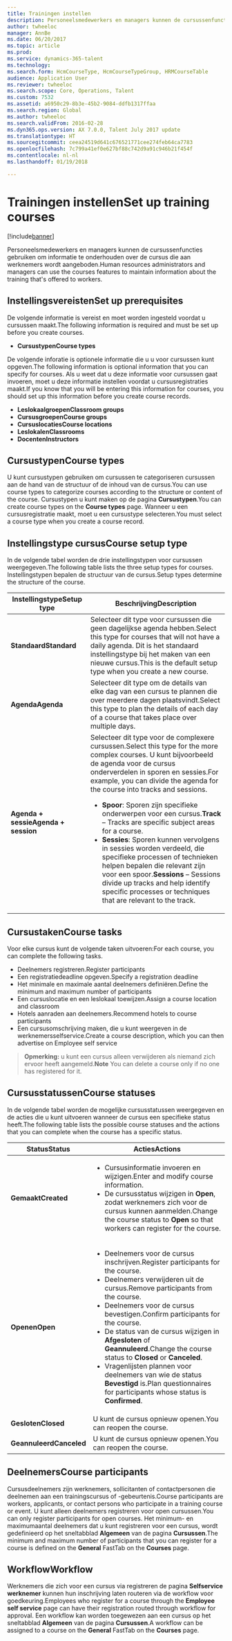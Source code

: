 ```yaml
---
title: Trainingen instellen
description: Personeelsmedewerkers en managers kunnen de cursussenfuncties gebruiken om informatie te onderhouden over de cursus die aan werknemers wordt aangeboden.
author: twheeloc
manager: AnnBe
ms.date: 06/20/2017
ms.topic: article
ms.prod: 
ms.service: dynamics-365-talent
ms.technology: 
ms.search.form: HcmCourseType, HcmCourseTypeGroup, HRMCourseTable
audience: Application User
ms.reviewer: twheeloc
ms.search.scope: Core, Operations, Talent
ms.custom: 7532
ms.assetid: a6950c29-8b3e-45b2-9084-ddfb1317ffaa
ms.search.region: Global
ms.author: twheeloc
ms.search.validFrom: 2016-02-28
ms.dyn365.ops.version: AX 7.0.0, Talent July 2017 update
ms.translationtype: HT
ms.sourcegitcommit: ceea24519d641c676521771cee274feb64ca7783
ms.openlocfilehash: 7c799a41ef0e627bf88c742d9a91c946b21f454f
ms.contentlocale: nl-nl
ms.lasthandoff: 01/19/2018

---
```


# <a name="set-up-training-courses"></a><span data-ttu-id="840f2-103">Trainingen instellen</span><span class="sxs-lookup"><span data-stu-id="840f2-103">Set up training courses</span></span>

[!include[banner](includes/banner.md)]


<span data-ttu-id="840f2-104">Personeelsmedewerkers en managers kunnen de cursussenfuncties gebruiken om informatie te onderhouden over de cursus die aan werknemers wordt aangeboden.</span><span class="sxs-lookup"><span data-stu-id="840f2-104">Human resources administrators and managers can use the courses features to maintain information about the training that's offered to workers.</span></span>

 <a name="set-up-prerequisites"></a><span data-ttu-id="840f2-105">Instellingsvereisten</span><span class="sxs-lookup"><span data-stu-id="840f2-105">Set up prerequisites</span></span>
---------------------

<span data-ttu-id="840f2-106">De volgende informatie is vereist en moet worden ingesteld voordat u cursussen maakt.</span><span class="sxs-lookup"><span data-stu-id="840f2-106">The following information is required and must be set up before you create courses.</span></span>
-   <span data-ttu-id="840f2-107">**Cursustypen**</span><span class="sxs-lookup"><span data-stu-id="840f2-107">**Course types**</span></span>

<span data-ttu-id="840f2-108">De volgende inforatie is optionele informatie die u u voor cursussen kunt opgeven.</span><span class="sxs-lookup"><span data-stu-id="840f2-108">The following information is optional information that you can specify for courses.</span></span> <span data-ttu-id="840f2-109">Als u weet dat u deze informatie voor cursussen gaat invoeren, moet u deze informatie instellen voordat u cursusregistraties maakt.</span><span class="sxs-lookup"><span data-stu-id="840f2-109">If you know that you will be entering this information for courses, you should set up this information before you create course records.</span></span>
-   <span data-ttu-id="840f2-110">**Leslokaalgroepen**</span><span class="sxs-lookup"><span data-stu-id="840f2-110">**Classroom groups**</span></span>
-   <span data-ttu-id="840f2-111">**Cursusgroepen**</span><span class="sxs-lookup"><span data-stu-id="840f2-111">**Course groups**</span></span>
-   <span data-ttu-id="840f2-112">**Cursuslocaties**</span><span class="sxs-lookup"><span data-stu-id="840f2-112">**Course locations**</span></span>
-   <span data-ttu-id="840f2-113">**Leslokalen**</span><span class="sxs-lookup"><span data-stu-id="840f2-113">**Classrooms**</span></span>
-   <span data-ttu-id="840f2-114">**Docenten**</span><span class="sxs-lookup"><span data-stu-id="840f2-114">**Instructors**</span></span>

## <a name="course-types"></a><span data-ttu-id="840f2-115">Cursustypen</span><span class="sxs-lookup"><span data-stu-id="840f2-115">Course types</span></span>
<span data-ttu-id="840f2-116">U kunt cursustypen gebruiken om cursussen te categoriseren cursussen aan de hand van de structuur of de inhoud van de cursus.</span><span class="sxs-lookup"><span data-stu-id="840f2-116">You can use course types to categorize courses according to the structure or content of the course.</span></span> <span data-ttu-id="840f2-117">Cursustypen u kunt maken op de pagina **Cursustypen**.</span><span class="sxs-lookup"><span data-stu-id="840f2-117">You can create course types on the **Course types** page.</span></span> <span data-ttu-id="840f2-118">Wanneer u een cursusregistratie maakt, moet u een cursustype selecteren.</span><span class="sxs-lookup"><span data-stu-id="840f2-118">You must select a course type when you create a course record.</span></span>

## <a name="course-setup-type"></a><span data-ttu-id="840f2-119">Instellingstype cursus</span><span class="sxs-lookup"><span data-stu-id="840f2-119">Course setup type</span></span>
<span data-ttu-id="840f2-120">In de volgende tabel worden de drie instellingstypen voor cursussen weergegeven.</span><span class="sxs-lookup"><span data-stu-id="840f2-120">The following table lists the three setup types for courses.</span></span> <span data-ttu-id="840f2-121">Instellingstypen bepalen de structuur van de cursus.</span><span class="sxs-lookup"><span data-stu-id="840f2-121">Setup types determine the structure of the course.</span></span>

<table>
<thead>
<tr class="header">
<th><span data-ttu-id="840f2-122">Instellingstype</span><span class="sxs-lookup"><span data-stu-id="840f2-122">Setup type</span></span></th>
<th><span data-ttu-id="840f2-123">Beschrijving</span><span class="sxs-lookup"><span data-stu-id="840f2-123">Description</span></span></th>
</tr>
</thead>
<tbody>
<tr class="odd">
<td><span data-ttu-id="840f2-124"><strong>Standaard</strong></span><span class="sxs-lookup"><span data-stu-id="840f2-124"><strong>Standard</strong></span></span></td>
<td><span data-ttu-id="840f2-125">Selecteer dit type voor cursussen die geen dagelijkse agenda hebben.</span><span class="sxs-lookup"><span data-stu-id="840f2-125">Select this type for courses that will not have a daily agenda.</span></span> <span data-ttu-id="840f2-126">Dit is het standaard instellingstype bij het maken van een nieuwe cursus.</span><span class="sxs-lookup"><span data-stu-id="840f2-126">This is the default setup type when you create a new course.</span></span></td>
</tr>
<tr class="even">
<td><span data-ttu-id="840f2-127"><strong>Agenda</strong></span><span class="sxs-lookup"><span data-stu-id="840f2-127"><strong>Agenda</strong></span></span></td>
<td><span data-ttu-id="840f2-128">Selecteer dit type om de details van elke dag van een cursus te plannen die over meerdere dagen plaatsvindt.</span><span class="sxs-lookup"><span data-stu-id="840f2-128">Select this type to plan the details of each day of a course that takes place over multiple days.</span></span></td>
</tr>
<tr class="odd">
<td><span data-ttu-id="840f2-129"><strong>Agenda + sessie</strong></span><span class="sxs-lookup"><span data-stu-id="840f2-129"><strong>Agenda + session</strong></span></span></td>
<td><span data-ttu-id="840f2-130">Selecteer dit type voor de complexere cursussen.</span><span class="sxs-lookup"><span data-stu-id="840f2-130">Select this type for the more complex courses.</span></span> <span data-ttu-id="840f2-131">U kunt bijvoorbeeld de agenda voor de cursus onderverdelen in sporen en sessies.</span><span class="sxs-lookup"><span data-stu-id="840f2-131">For example, you can divide the agenda for the course into tracks and sessions.</span></span>
<ul>
<li><span data-ttu-id="840f2-132"><strong>Spoor</strong>: Sporen zijn specifieke onderwerpen voor een cursus.</span><span class="sxs-lookup"><span data-stu-id="840f2-132"><strong>Track</strong> – Tracks are specific subject areas for a course.</span></span></li>
<li><span data-ttu-id="840f2-133"><strong>Sessies</strong>: Sporen kunnen vervolgens in sessies worden verdeeld, die specifieke processen of technieken helpen bepalen die relevant zijn voor een spoor.</span><span class="sxs-lookup"><span data-stu-id="840f2-133"><strong>Sessions</strong> – Sessions divide up tracks and help identify specific processes or techniques that are relevant to the track.</span></span></li>
</ul></td>
</tr>
</tbody>
</table>

## <a name="course-tasks"></a><span data-ttu-id="840f2-134">Cursustaken</span><span class="sxs-lookup"><span data-stu-id="840f2-134">Course tasks</span></span>
<span data-ttu-id="840f2-135">Voor elke cursus kunt de volgende taken uitvoeren:</span><span class="sxs-lookup"><span data-stu-id="840f2-135">For each course, you can complete the following tasks.</span></span>
-   <span data-ttu-id="840f2-136">Deelnemers registreren.</span><span class="sxs-lookup"><span data-stu-id="840f2-136">Register participants</span></span>
-   <span data-ttu-id="840f2-137">Een registratiedeadline opgeven.</span><span class="sxs-lookup"><span data-stu-id="840f2-137">Specify a registration deadline</span></span>
-   <span data-ttu-id="840f2-138">Het minimale en maximale aantal deelnemers definiëren.</span><span class="sxs-lookup"><span data-stu-id="840f2-138">Define the minimum and maximum number of participants</span></span>
-   <span data-ttu-id="840f2-139">Een cursuslocatie en een leslokaal toewijzen.</span><span class="sxs-lookup"><span data-stu-id="840f2-139">Assign a course location and classroom</span></span>
-   <span data-ttu-id="840f2-140">Hotels aanraden aan deelnemers.</span><span class="sxs-lookup"><span data-stu-id="840f2-140">Recommend hotels to course participants</span></span>
-   <span data-ttu-id="840f2-141">Een cursusomschrijving maken, die u kunt weergeven in de werknemersselfservice.</span><span class="sxs-lookup"><span data-stu-id="840f2-141">Create a course description, which you can then advertise on Employee self service</span></span>

  ><span data-ttu-id="840f2-142">**Opmerking:** u kunt een cursus alleen verwijderen als niemand zich ervoor heeft aangemeld.</span><span class="sxs-lookup"><span data-stu-id="840f2-142">**Note** You can delete a course only if no one has registered for it.</span></span> 
    
## <a name="course-statuses"></a><span data-ttu-id="840f2-143">Cursusstatussen</span><span class="sxs-lookup"><span data-stu-id="840f2-143">Course statuses</span></span>
<span data-ttu-id="840f2-144">In de volgende tabel worden de mogelijke cursusstatussen weergegeven en de acties die u kunt uitvoeren wanneer de cursus een specifieke status heeft.</span><span class="sxs-lookup"><span data-stu-id="840f2-144">The following table lists the possible course statuses and the actions that you can complete when the course has a specific status.</span></span>

<table>
<thead>
<tr class="header">
<th><span data-ttu-id="840f2-145">Status</span><span class="sxs-lookup"><span data-stu-id="840f2-145">Status</span></span></th>
<th><span data-ttu-id="840f2-146">Acties</span><span class="sxs-lookup"><span data-stu-id="840f2-146">Actions</span></span></th>
</tr>
</thead>
<tbody>
<tr class="odd">
<td><span data-ttu-id="840f2-147"><strong>Gemaakt</strong></span><span class="sxs-lookup"><span data-stu-id="840f2-147"><strong>Created</strong></span></span></td>
<td><ul>
<li><span data-ttu-id="840f2-148">Cursusinformatie invoeren en wijzigen.</span><span class="sxs-lookup"><span data-stu-id="840f2-148">Enter and modify course information.</span></span></li>
<li><span data-ttu-id="840f2-149">De cursusstatus wijzigen in <strong>Open</strong>, zodat werknemers zich voor de cursus kunnen aanmelden.</span><span class="sxs-lookup"><span data-stu-id="840f2-149">Change the course status to <strong>Open</strong> so that workers can register for the course.</span></span></li>
</ul></td>
</tr>
<tr class="even">
<td><span data-ttu-id="840f2-150"><strong>Openen</strong></span><span class="sxs-lookup"><span data-stu-id="840f2-150"><strong>Open</strong></span></span></td>
<td><ul>
<li><span data-ttu-id="840f2-151">Deelnemers voor de cursus inschrijven.</span><span class="sxs-lookup"><span data-stu-id="840f2-151">Register participants for the course.</span></span></li>
<li><span data-ttu-id="840f2-152">Deelnemers verwijderen uit de cursus.</span><span class="sxs-lookup"><span data-stu-id="840f2-152">Remove participants from the course.</span></span></li>
<li><span data-ttu-id="840f2-153">Deelnemers voor de cursus bevestigen.</span><span class="sxs-lookup"><span data-stu-id="840f2-153">Confirm participants for the course.</span></span></li>
<li><span data-ttu-id="840f2-154">De status van de cursus wijzigen in <strong>Afgesloten</strong> of <strong>Geannuleerd</strong>.</span><span class="sxs-lookup"><span data-stu-id="840f2-154">Change the course status to <strong>Closed</strong> or <strong>Canceled</strong>.</span></span></li>
<li><span data-ttu-id="840f2-155">Vragenlijsten plannen voor deelnemers van wie de status <strong>Bevestigd</strong> is.</span><span class="sxs-lookup"><span data-stu-id="840f2-155">Plan questionnaires for participants whose status is <strong>Confirmed</strong>.</span></span></li>
</ul></td>
</tr>
<tr class="odd">
<td><span data-ttu-id="840f2-156"><strong>Gesloten</strong></span><span class="sxs-lookup"><span data-stu-id="840f2-156"><strong>Closed</strong></span></span></td>
<td><span data-ttu-id="840f2-157">U kunt de cursus opnieuw openen.</span><span class="sxs-lookup"><span data-stu-id="840f2-157">You can reopen the course.</span></span></td>
</tr>
<tr class="even">
<td><span data-ttu-id="840f2-158"><strong>Geannuleerd</strong></span><span class="sxs-lookup"><span data-stu-id="840f2-158"><strong>Canceled</strong></span></span></td>
<td><span data-ttu-id="840f2-159">U kunt de cursus opnieuw openen.</span><span class="sxs-lookup"><span data-stu-id="840f2-159">You can reopen the course.</span></span></td>
</tr>
</tbody>
</table>

## <a name="course-participants"></a><span data-ttu-id="840f2-160">Deelnemers</span><span class="sxs-lookup"><span data-stu-id="840f2-160">Course participants</span></span>
<span data-ttu-id="840f2-161">Cursusdeelnemers zijn werknemers, sollicitanten of contactpersonen die deelnemen aan een trainingscursus of -gebeurtenis.</span><span class="sxs-lookup"><span data-stu-id="840f2-161">Course participants are workers, applicants, or contact persons who participate in a training course or event.</span></span> <span data-ttu-id="840f2-162">U kunt alleen deelnemers registreren voor open cursussen.</span><span class="sxs-lookup"><span data-stu-id="840f2-162">You can only register participants for open courses.</span></span> <span data-ttu-id="840f2-163">Het minimum- en maximumaantal deelnemers dat u kunt registreren voor een cursus, wordt gedefinieerd op het sneltabblad **Algemeen** van de pagina **Cursussen**.</span><span class="sxs-lookup"><span data-stu-id="840f2-163">The minimum and maximum number of participants that you can register for a course is defined on the **General** FastTab on the **Courses** page.</span></span>

<a name="workflow"></a><span data-ttu-id="840f2-164">Workflow</span><span class="sxs-lookup"><span data-stu-id="840f2-164">Workflow</span></span>
--------

<span data-ttu-id="840f2-165">Werknemers die zich voor een cursus via registreren de pagina **Selfservice werknemer** kunnen hun inschrijving laten routeren via de workflow voor goedkeuring.</span><span class="sxs-lookup"><span data-stu-id="840f2-165">Employees who register for a course through the **Employee self service** page can have their registration routed through workflow for approval.</span></span>  <span data-ttu-id="840f2-166">Een workflow kan worden toegewezen aan een cursus op het sneltabblad **Algemeen** van de pagina **Cursussen**.</span><span class="sxs-lookup"><span data-stu-id="840f2-166">A workflow can be assigned to a course on the **General** FastTab on the **Courses** page.</span></span>






